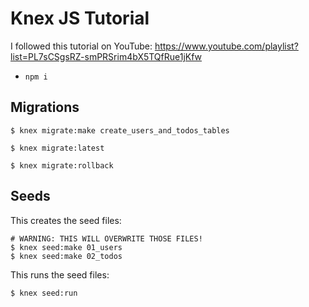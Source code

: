 # Knex JS Tutorial

I followed this tutorial on YouTube: https://www.youtube.com/playlist?list=PL7sCSgsRZ-smPRSrim4bX5TQfRue1jKfw

* `npm i`

## Migrations

    $ knex migrate:make create_users_and_todos_tables

    $ knex migrate:latest

    $ knex migrate:rollback

## Seeds

This creates the seed files:

    # WARNING: THIS WILL OVERWRITE THOSE FILES!
    $ knex seed:make 01_users
    $ knex seed:make 02_todos

This runs the seed files:

    $ knex seed:run

